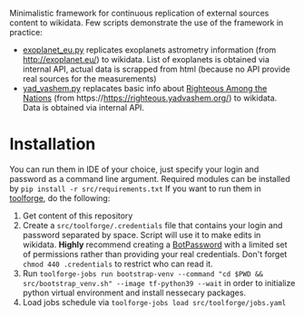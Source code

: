 Minimalistic framework for continuous replication of external sources content to wikidata.
Few scripts demonstrate the use of the framework in practice:
* [exoplanet_eu.py](/src/exoplanet_eu.py) replicates exoplanets astrometry information (from http://exoplanet.eu/) to wikidata. List of exoplanets is obtained via internal API, actual data is scrapped from html (because no API provide real sources for the measurements)
* [yad_vashem.py](/src/yad_vashem.py) replacates basic info about [Righteous Among the Nations](https://en.wikipedia.org/wiki/Righteous_Among_the_Nations) (from https://https://righteous.yadvashem.org/) to wikidata. Data is obtained via internal API.

# Installation
You can run them in IDE of your choice, just specify your login and password as a command line argument. Required modules can be installed by ```pip install -r src/requirements.txt```
If you want to run them in [toolforge](https://wikitech.wikimedia.org/wiki/Portal:Toolforge), do the following:
1. Get content of this repository
2. Create a ```src/toolforge/.credentials``` file that contains your login and password separated by space. Script will use it to make edits in wikidata. **Highly** recommend creating a [BotPassword](https://www.wikidata.org/wiki/Special:BotPasswords) with a limited set of permissions rather than providing your real credentials. Don't forget ```chmod 440 .credentials``` to restrict who can read it.
3. Run ```toolforge-jobs run bootstrap-venv --command "cd $PWD && src/bootstrap_venv.sh" --image tf-python39 --wait``` in order to initialize python virtual environment and install nessecary packages.
4. Load jobs schedule via ```toolforge-jobs load src/toolforge/jobs.yaml```
